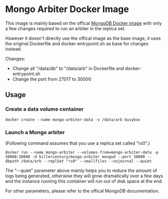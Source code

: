 # Mongo Arbiter Docker Image

This image is mainly based on the offical [MongoDB Docker image](https://registry.hub.docker.com/_/mongo/) with only a few changes required to run an arbiter in the replica set.

However it doesn't directly use the offical image as the base image, it uses the original Dockerfile and docker-entrypoint.sh as base for changes instead.

Changes:
* Change all "/data/db" to "/data/arb" in Dockerfile and docker-entrypoint.sh
* Change the port from 27017 to 30000

## Usage

### Create a data volume container
```
docker create --name mongo-arbiter-data -v /data/arb busybox
```

### Launch a Mongo arbiter
(Following command assumes that you use a replica set called "rs0".)
```
docker run --name mongo-arbiter --volumes-from=mongo-arbiter-data -p 30000:30000 -d killercentury/mongo-arbiter mongod --port 30000 --dbpath /data/arb --replSet "rs0" --smallfiles --nojournal --quiet
```
The "--quiet" parameter above mainly helps you to reduce the amount of logs being generated, otherwise they will grow dramatically over a few days and the instance running this container will run out of disk space at the end.

For other parameters, please refer to the offical MongoDB documentation.

